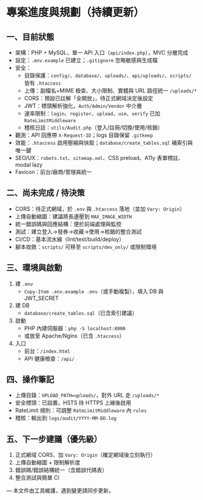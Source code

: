 # 專案進度與規劃（持續更新）

## 一、目前狀態
- 架構：PHP + MySQL，單一 API 入口（`api/index.php`），MVC 分層完成
- 設定：`.env.example` 已建立；`.gitignore` 忽略敏感與生成檔
- 安全：
  - 目錄保護：`config/`、`database/`、`uploads/`、`api/uploads/`、`scripts/` 皆有 `.htaccess`
  - 上傳：副檔名+MIME 檢查、大小限制、實體與 URL 路徑統一 `/uploads/*`
  - CORS：預設已註解「全開放」，待正式網域決定後設定
  - JWT：標頭解析強化，`Auth/Admin/Vendor` 中介層
  - 速率限制：`login`、`register`、`upload`、`use`、`verify` 已加 `RateLimitMiddleware`
  - 稽核日誌：`utils/Audit.php`（登入/註冊/切換/使用/核銷）
- 觀測：API 回應帶 `X-Request-ID`；logs 目錄保留 `.gitkeep`
- 效能：`.htaccess` 啟用壓縮與快取；`database/create_tables.sql` 補索引與唯一鍵
- SEO/UX：`robots.txt`、`sitemap.xml`、CSS preload、A11y 表單標註、modal lazy
- Favicon：前台/廠商/管理員統一

## 二、尚未完成 / 待決策
- CORS：待正式網域，於 `.env` 與 `.htaccess` 落地（並加 `Vary: Origin`）
- 上傳自動縮圖：建議將長邊壓到 `MAX_IMAGE_WIDTH`
- 統一錯誤碼與回應結構：便於前端處理與監控
- 測試：建立登入→發券→收藏→使用→核銷的整合測試
- CI/CD：基本流水線（lint/test/build/deploy）
- 腳本收斂：`scripts/` 可移至 `scripts/dev_only/` 或限制環境

## 三、環境與啟動
1. 建 `.env`
   - `Copy-Item .env.example .env`（或手動複製），填入 DB 與 JWT_SECRET
2. 建 DB
   - `database/create_tables.sql`（已含索引建議）
3. 啟動
   - PHP 內建伺服器：`php -S localhost:8000`
   - 或放至 Apache/Nginx（已含 `.htaccess`）
4. 入口
   - 前台：`/index.html`
   - API 健康檢查：`/api/`

## 四、操作筆記
- 上傳目錄：`UPLOAD_PATH=uploads/`，對外 URL 走 `/uploads/*`
- 安全標頭：已設置，HSTS 待 HTTPS 上線後啟用
- RateLimit 規則：可調整 `RateLimitMiddleware` 內 `rules`
- 稽核：輸出到 `logs/audit/YYYY-MM-DD.log`

## 五、下一步建議（優先級）
1) 正式網域 CORS、加 `Vary: Origin`（確定網域後立刻執行）
2) 上傳自動縮圖 + 限制解析度
3) 錯誤碼/錯誤結構統一（含錯誤代碼表）
4) 整合測試與簡單 CI

— 本文件由工具維護，遇到變更請同步更新。
